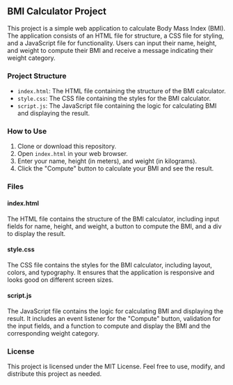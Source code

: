 ## BMI Calculator Project

This project is a simple web application to calculate Body Mass Index (BMI). The application consists of an HTML file for structure, a CSS file for styling, and a JavaScript file for functionality. Users can input their name, height, and weight to compute their BMI and receive a message indicating their weight category.

### Project Structure

- `index.html`: The HTML file containing the structure of the BMI calculator.
- `style.css`: The CSS file containing the styles for the BMI calculator.
- `script.js`: The JavaScript file containing the logic for calculating BMI and displaying the result.

### How to Use

1. Clone or download this repository.
2. Open `index.html` in your web browser.
3. Enter your name, height (in meters), and weight (in kilograms).
4. Click the "Compute" button to calculate your BMI and see the result.

### Files

#### index.html

The HTML file contains the structure of the BMI calculator, including input fields for name, height, and weight, a button to compute the BMI, and a div to display the result.

#### style.css

The CSS file contains the styles for the BMI calculator, including layout, colors, and typography. It ensures that the application is responsive and looks good on different screen sizes.

#### script.js

The JavaScript file contains the logic for calculating BMI and displaying the result. It includes an event listener for the "Compute" button, validation for the input fields, and a function to compute and display the BMI and the corresponding weight category.

### License

This project is licensed under the MIT License. Feel free to use, modify, and distribute this project as needed.
